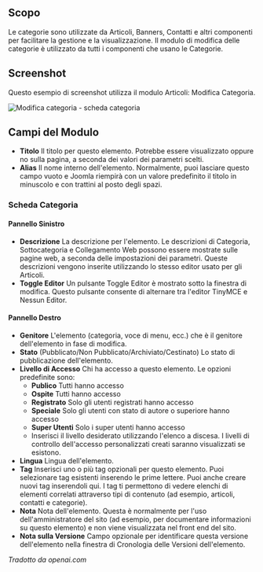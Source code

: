 <!-- Filename: Help6.x:Edit_Category / Display title: Modifica Categoria -->

## Scopo

Le categorie sono utilizzate da Articoli, Banners, Contatti e altri componenti per facilitare la gestione e la visualizzazione. Il modulo di modifica delle categorie è utilizzato da tutti i componenti che usano le Categorie.

## Screenshot

Questo esempio di screenshot utilizza il modulo Articoli: Modifica Categoria.

![Modifica categoria - scheda categoria](../../../it/images/common-elements/articles-edit-category-category-tab.png)

## Campi del Modulo

- **Titolo** Il titolo per questo elemento. Potrebbe essere visualizzato
  oppure no sulla pagina, a seconda dei valori dei parametri scelti.
- **Alias** Il nome interno dell'elemento. Normalmente, puoi lasciare
  questo campo vuoto e Joomla riempirà con un valore predefinito il
  titolo in minuscolo e con trattini al posto degli spazi.

### Scheda Categoria

#### Pannello Sinistro

- **Descrizione** La descrizione per l'elemento. Le descrizioni di
  Categoria, Sottocategoria e Collegamento Web possono essere mostrate
  sulle pagine web, a seconda delle impostazioni dei parametri. Queste
  descrizioni vengono inserite utilizzando lo stesso editor usato per
  gli Articoli.
- **Toggle Editor** Un pulsante Toggle Editor è mostrato sotto la finestra
  di modifica. Questo pulsante consente di alternare tra l'editor TinyMCE
  e Nessun Editor.

#### Pannello Destro

- **Genitore** L'elemento (categoria, voce di menu, ecc.) che è il
  genitore dell'elemento in fase di modifica.
- **Stato** (Pubblicato/Non Pubblicato/Archiviato/Cestinato) Lo stato di
  pubblicazione dell'elemento.
- **Livello di Accesso** Chi ha accesso a questo elemento. Le opzioni
  predefinite sono:
  - **Publico** Tutti hanno accesso
  - **Ospite** Tutti hanno accesso
  - **Registrato** Solo gli utenti registrati hanno accesso
  - **Speciale** Solo gli utenti con stato di autore o superiore hanno
    accesso
  - **Super Utenti** Solo i super utenti hanno accesso
  - Inserisci il livello desiderato utilizzando l'elenco a discesa. I
    livelli di controllo dell'accesso personalizzati creati saranno
    visualizzati se esistono.
- **Lingua** Lingua dell'elemento.
- **Tag** Inserisci uno o più tag opzionali per questo elemento. Puoi
  selezionare tag esistenti inserendo le prime lettere. Puoi anche
  creare nuovi tag inserendoli qui. I tag ti permettono di vedere elenchi
  di elementi correlati attraverso tipi di contenuto (ad esempio,
  articoli, contatti e categorie).
- **Nota** Nota dell'elemento. Questa è normalmente per l'uso
  dell'amministratore del sito (ad esempio, per documentare informazioni
  su questo elemento) e non viene visualizzata nel front end del sito.
- **Nota sulla Versione** Campo opzionale per identificare questa versione
  dell'elemento nella finestra di Cronologia delle Versioni dell'elemento.

*Tradotto da openai.com*

